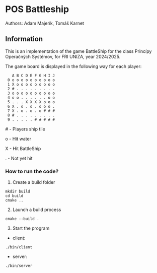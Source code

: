 # POS Battleship
Authors: Adam Majerík, Tomáš Karnet

## Information
This is an implementation of the game BattleShip for the class Princípy Operačných Systémov, for FRI UNIZA, year 2024/2025.

The game board is displayed in the following way for each player:
```
   A B C D E F G H I J
 0 o o o o o o o o o o
 1 X o o o o o o o o o
 2 # . . . . . . . . .
 3 o o o o o o o o o o
 4 o o . . . . . . o o
 5 . . . X X X X o o o
 6 X . o . o . o o o .
 7 X . o . o . o # # #
 8 # . . . . . . . . .
 9 . . . . . # # # # #
```

\# - Players ship tile

o - Hit water

X - Hit BattleShip

. - Not yet hit



### How to run the code? 

1. Create a build folder
```
mkdir build
cd build
cmake ..
```

2. Launch a build process
```
cmake --build .
```

3. Start the program 
- client:
```
./bin/client
```
- server:
```
./bin/server
```
